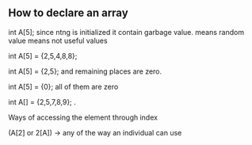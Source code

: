 <h2>How to declare an array</h2>
<p>int A[5]; since ntng is initialized it contain garbage value. means random value means not useful values</p>
<p>int A[5] = {2,5,4,8,8}; </p>
<p>int A[5] = {2,5}; and remaining places are zero. </p>
<p>int A[5] = {0}; all of them are zero </p>
<p>int A[] = {2,5,7,8,9}; . </p>

<p>Ways of accessing the element through index</p>
<p>(A[2] or 2[A]) -> any of the way an individual can use</p>
